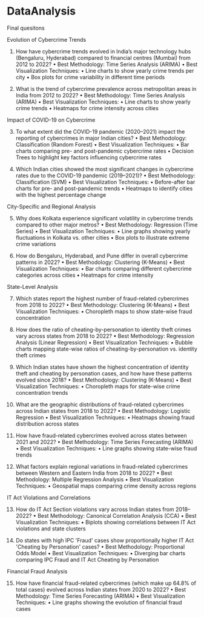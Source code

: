 # DataAnalysis
Final quesitons

Evolution of Cybercrime Trends
1.	How have cybercrime trends evolved in India’s major technology hubs (Bengaluru, Hyderabad) compared to financial centres (Mumbai) from 2012 to 2022?
•	Best Methodology: Time Series Analysis (ARIMA)
•	Best Visualization Techniques:
•	Line charts to show yearly crime trends per city
•	Box plots for crime variability in different time periods

2.	What is the trend of cybercrime prevalence across metropolitan areas in India from 2012 to 2022?
•	Best Methodology: Time Series Analysis (ARIMA)
•	Best Visualization Techniques:
•	Line charts to show yearly crime trends
•	Heatmaps for crime intensity across cities

Impact of COVID-19 on Cybercrime

3.	To what extent did the COVID-19 pandemic (2020–2021) impact the reporting of cybercrimes in major Indian cities?
•	Best Methodology: Classification (Random Forest)
•	Best Visualization Techniques:
•	Bar charts comparing pre- and post-pandemic cybercrime rates
•	Decision Trees to highlight key factors influencing cybercrime rates

4.	Which Indian cities showed the most significant changes in cybercrime rates due to the COVID-19 pandemic (2019–2021)?
•	Best Methodology: Classification (SVM)
•	Best Visualization Techniques:
•	Before-after bar charts for pre- and post-pandemic trends
•	Heatmaps to identify cities with the highest percentage change

City-Specific and Regional Analysis

5.	Why does Kolkata experience significant volatility in cybercrime trends compared to other major metros?
•	Best Methodology: Regression (Time Series)
•	Best Visualization Techniques:
•	Line graphs showing yearly fluctuations in Kolkata vs. other cities
•	Box plots to illustrate extreme crime variations

6.	How do Bengaluru, Hyderabad, and Pune differ in overall cybercrime patterns in 2022?
•	Best Methodology: Clustering (K-Means)
•	Best Visualization Techniques:
•	Bar charts comparing different cybercrime categories across cities
•	Heatmaps for crime intensity

State-Level Analysis

7.	Which states report the highest number of fraud-related cybercrimes from 2018 to 2022?
•	Best Methodology: Clustering (K-Means)
•	Best Visualization Techniques:
•	Choropleth maps to show state-wise fraud concentration

8.	How does the ratio of cheating-by-personation to identity theft crimes vary across states from 2018 to 2022?
•	Best Methodology: Regression Analysis (Linear Regression)
•	Best Visualization Techniques:
•	Bubble charts mapping state-wise ratios of cheating-by-personation vs. identity theft crimes

9.	Which Indian states have shown the highest concentration of identity theft and cheating by personation cases, and how have these patterns evolved since 2018?
•	Best Methodology: Clustering (K-Means)
•	Best Visualization Techniques:
•	Choropleth maps for state-wise crime concentration trends

10.	What are the geographic distributions of fraud-related cybercrimes across Indian states from 2018 to 2022?
•	Best Methodology: Logistic Regression
•	Best Visualization Techniques:
•	Heatmaps showing fraud distribution across states

11.	How have fraud-related cybercrimes evolved across states between 2021 and 2022?
•	Best Methodology: Time Series Forecasting (ARIMA)
•	Best Visualization Techniques:
•	Line graphs showing state-wise fraud trends

12.	What factors explain regional variations in fraud-related cybercrimes between Western and Eastern India from 2018 to 2022?
•	Best Methodology: Multiple Regression Analysis
•	Best Visualization Techniques:
•	Geospatial maps comparing crime density across regions

IT Act Violations and Correlations

13.	How do IT Act Section violations vary across Indian states from 2018–2022?
•	Best Methodology: Canonical Correlation Analysis (CCA)
•	Best Visualization Techniques:
•	Biplots showing correlations between IT Act violations and state clusters

14.	Do states with high IPC 'Fraud' cases show proportionally higher IT Act 'Cheating by Personation' cases?
•	Best Methodology: Proportional Odds Model
•	Best Visualization Techniques:
•	Diverging bar charts comparing IPC Fraud and IT Act Cheating by Personation

Financial Fraud Analysis

15.	How have financial fraud-related cybercrimes (which make up 64.8% of total cases) evolved across Indian states from 2020 to 2022?
•	Best Methodology: Time Series Forecasting (ARIMA)
•	Best Visualization Techniques:
•	Line graphs showing the evolution of financial fraud cases


